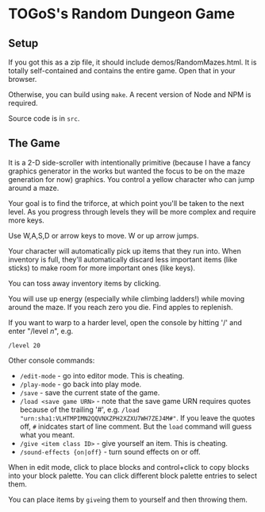 # TOGoS's Random Dungeon Game

## Setup

If you got this as a zip file, it should include demos/RandomMazes.html.
It is totally self-contained and contains the entire game.
Open that in your browser.

Otherwise, you can build using ```make```.
A recent version of Node and NPM is required.

Source code is in ```src```.

## The Game

It is a 2-D side-scroller with intentionally primitive
(because I have a fancy graphics generator in the works
but wanted the focus to be on the maze generation for now) graphics.
You control a yellow character who can jump around a maze.

Your goal is to find the triforce,
at which point you'll be taken to the next level.
As you progress through levels they will be more complex
and require more keys.

Use W,A,S,D or arrow keys to move.  W or up arrow jumps.

Your character will automatically pick up items that they run into.
When inventory is full, they'll automatically discard less important
items (like sticks) to make room for more important ones
(like keys).

You can toss away inventory items by clicking.

You will use up energy (especially while climbing ladders!)
while moving around the maze.  If you reach zero you die.
Find apples to replenish.

If you want to warp to a harder level, open the console
by hitting '/' and enter "/level _n_", e.g.

  ```/level 20```

Other console commands:

  - ```/edit-mode``` - go into editor mode.  This is cheating.
  - ```/play-mode``` - go back into play mode.
  - ```/save``` - save the current state of the game.
  - ```/load <save game URN>``` - note that the save game URN
    requires quotes because of the trailing '#',
    e.g. ```/load "urn:sha1:VLHTMPIMN2QQVNXZPH2XZXU7WH7ZEJ4M#"```.
    If you leave the quotes off, ```#``` inidcates start of line comment.
    But the ```load``` command will guess what you meant.
  - ```/give <item class ID>``` - give yourself an item.  This is cheating.
  - ```/sound-effects {on|off}``` - turn sound effects on or off.

When in edit mode, click to place blocks and control+click
to copy blocks into your block palette.
You can click different block palette entries to select them.

You can place items by ```give```ing them to yourself and then throwing them.